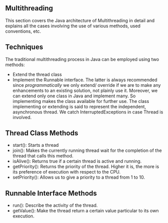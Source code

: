 ## Multithreading

This section covers the Java architecture of Multithreading in detail and explains all the cases involving the use of various methods, used conventions, etc.


## Techniques

The traditional multithreading process in Java can be employed using two methods:
- Extend the thread class
- Implement the Runnable interface.
The latter is always recommended since *programmatically* we only extend/ override if we are to make any enhancements to an existing solution, not plainly use it. Moreover, we can extend only one class in Java and implement many. So implementing makes the class available for further use.
The class implementing or extending is said to represent the independent, asynchronous thread.
We catch InterruptedExceptions in case Thread is involved.


## Thread Class Methods

- start(): Starts a thread
- join(): Makes the currently running thread wait for the completion of the thread that calls this method.
- isAlive(): Returns true if a certain thread is active and running.
- getPriority(): Returns the priority of the thread. Higher it is, the more is its preference of execution with respect to the CPU.
- setPriority(): Allows us to give a priority to a thread from 1 to 10.


## Runnable Interface Methods

- run(): Describe the activity of the thread.
- getValue(): Make the thread return a certain value particular to its own execution.